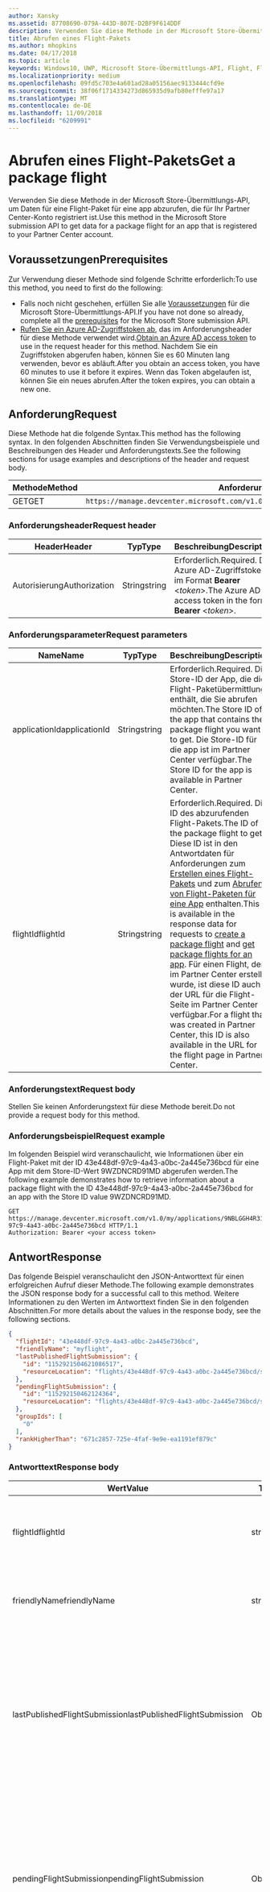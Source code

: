 ```yaml
---
author: Xansky
ms.assetid: 87708690-079A-443D-807E-D2BF9F614DDF
description: Verwenden Sie diese Methode in der Microsoft Store-Übermittlungs-API, um Daten für eine Flight-Paket für eine app abzurufen, die für Ihr Partner Center-Konto registriert ist.
title: Abrufen eines Flight-Pakets
ms.author: mhopkins
ms.date: 04/17/2018
ms.topic: article
keywords: Windows10, UWP, Microsoft Store-Übermittlungs-API, Flight, Flight-Pakete
ms.localizationpriority: medium
ms.openlocfilehash: 09fd5c703e4a601ad28a05156aec9133444cfd9e
ms.sourcegitcommit: 38f06f1714334273d865935d9afb80efffe97a17
ms.translationtype: MT
ms.contentlocale: de-DE
ms.lasthandoff: 11/09/2018
ms.locfileid: "6209991"
---
```

# <a name="get-a-package-flight"></a><span data-ttu-id="7ead3-104">Abrufen eines Flight-Pakets</span><span class="sxs-lookup"><span data-stu-id="7ead3-104">Get a package flight</span></span>

<span data-ttu-id="7ead3-105">Verwenden Sie diese Methode in der Microsoft Store-Übermittlungs-API, um Daten für eine Flight-Paket für eine app abzurufen, die für Ihr Partner Center-Konto registriert ist.</span><span class="sxs-lookup"><span data-stu-id="7ead3-105">Use this method in the Microsoft Store submission API to get data for a package flight for an app that is registered to your Partner Center account.</span></span>

## <a name="prerequisites"></a><span data-ttu-id="7ead3-106">Voraussetzungen</span><span class="sxs-lookup"><span data-stu-id="7ead3-106">Prerequisites</span></span>

<span data-ttu-id="7ead3-107">Zur Verwendung dieser Methode sind folgende Schritte erforderlich:</span><span class="sxs-lookup"><span data-stu-id="7ead3-107">To use this method, you need to first do the following:</span></span>

* <span data-ttu-id="7ead3-108">Falls noch nicht geschehen, erfüllen Sie alle [Voraussetzungen](create-and-manage-submissions-using-windows-store-services.md#prerequisites) für die Microsoft Store-Übermittlungs-API.</span><span class="sxs-lookup"><span data-stu-id="7ead3-108">If you have not done so already, complete all the [prerequisites](create-and-manage-submissions-using-windows-store-services.md#prerequisites) for the Microsoft Store submission API.</span></span>
* <span data-ttu-id="7ead3-109">[Rufen Sie ein Azure AD-Zugriffstoken ab](create-and-manage-submissions-using-windows-store-services.md#obtain-an-azure-ad-access-token), das im Anforderungsheader für diese Methode verwendet wird.</span><span class="sxs-lookup"><span data-stu-id="7ead3-109">[Obtain an Azure AD access token](create-and-manage-submissions-using-windows-store-services.md#obtain-an-azure-ad-access-token) to use in the request header for this method.</span></span> <span data-ttu-id="7ead3-110">Nachdem Sie ein Zugriffstoken abgerufen haben, können Sie es 60 Minuten lang verwenden, bevor es abläuft.</span><span class="sxs-lookup"><span data-stu-id="7ead3-110">After you obtain an access token, you have 60 minutes to use it before it expires.</span></span> <span data-ttu-id="7ead3-111">Wenn das Token abgelaufen ist, können Sie ein neues abrufen.</span><span class="sxs-lookup"><span data-stu-id="7ead3-111">After the token expires, you can obtain a new one.</span></span>

## <a name="request"></a><span data-ttu-id="7ead3-112">Anforderung</span><span class="sxs-lookup"><span data-stu-id="7ead3-112">Request</span></span>

<span data-ttu-id="7ead3-113">Diese Methode hat die folgende Syntax.</span><span class="sxs-lookup"><span data-stu-id="7ead3-113">This method has the following syntax.</span></span> <span data-ttu-id="7ead3-114">In den folgenden Abschnitten finden Sie Verwendungsbeispiele und Beschreibungen des Header und Anforderungstexts.</span><span class="sxs-lookup"><span data-stu-id="7ead3-114">See the following sections for usage examples and descriptions of the header and request body.</span></span>

| <span data-ttu-id="7ead3-115">Methode</span><span class="sxs-lookup"><span data-stu-id="7ead3-115">Method</span></span> | <span data-ttu-id="7ead3-116">Anforderungs-URI</span><span class="sxs-lookup"><span data-stu-id="7ead3-116">Request URI</span></span>                                                      |
|--------|------------------------------------------------------------------|
| <span data-ttu-id="7ead3-117">GET</span><span class="sxs-lookup"><span data-stu-id="7ead3-117">GET</span></span>    | ```https://manage.devcenter.microsoft.com/v1.0/my/applications/{applicationId}/flights/{flightId}``` |


### <a name="request-header"></a><span data-ttu-id="7ead3-118">Anforderungsheader</span><span class="sxs-lookup"><span data-stu-id="7ead3-118">Request header</span></span>

| <span data-ttu-id="7ead3-119">Header</span><span class="sxs-lookup"><span data-stu-id="7ead3-119">Header</span></span>        | <span data-ttu-id="7ead3-120">Typ</span><span class="sxs-lookup"><span data-stu-id="7ead3-120">Type</span></span>   | <span data-ttu-id="7ead3-121">Beschreibung</span><span class="sxs-lookup"><span data-stu-id="7ead3-121">Description</span></span>                                                                 |
|---------------|--------|-----------------------------------------------------------------------------|
| <span data-ttu-id="7ead3-122">Autorisierung</span><span class="sxs-lookup"><span data-stu-id="7ead3-122">Authorization</span></span> | <span data-ttu-id="7ead3-123">String</span><span class="sxs-lookup"><span data-stu-id="7ead3-123">string</span></span> | <span data-ttu-id="7ead3-124">Erforderlich.</span><span class="sxs-lookup"><span data-stu-id="7ead3-124">Required.</span></span> <span data-ttu-id="7ead3-125">Das Azure AD-Zugriffstoken im Format **Bearer** &lt;*token*&gt;.</span><span class="sxs-lookup"><span data-stu-id="7ead3-125">The Azure AD access token in the form **Bearer** &lt;*token*&gt;.</span></span> |


### <a name="request-parameters"></a><span data-ttu-id="7ead3-126">Anforderungsparameter</span><span class="sxs-lookup"><span data-stu-id="7ead3-126">Request parameters</span></span>

| <span data-ttu-id="7ead3-127">Name</span><span class="sxs-lookup"><span data-stu-id="7ead3-127">Name</span></span>        | <span data-ttu-id="7ead3-128">Typ</span><span class="sxs-lookup"><span data-stu-id="7ead3-128">Type</span></span>   | <span data-ttu-id="7ead3-129">Beschreibung</span><span class="sxs-lookup"><span data-stu-id="7ead3-129">Description</span></span>                                                                 |
|---------------|--------|-----------------------------------------------------------------------------|
| <span data-ttu-id="7ead3-130">applicationId</span><span class="sxs-lookup"><span data-stu-id="7ead3-130">applicationId</span></span> | <span data-ttu-id="7ead3-131">String</span><span class="sxs-lookup"><span data-stu-id="7ead3-131">string</span></span> | <span data-ttu-id="7ead3-132">Erforderlich.</span><span class="sxs-lookup"><span data-stu-id="7ead3-132">Required.</span></span> <span data-ttu-id="7ead3-133">Die Store-ID der App, die die Flight-Paketübermittlung enthält, die Sie abrufen möchten.</span><span class="sxs-lookup"><span data-stu-id="7ead3-133">The Store ID of the app that contains the package flight you want to get.</span></span> <span data-ttu-id="7ead3-134">Die Store-ID für die app ist im Partner Center verfügbar.</span><span class="sxs-lookup"><span data-stu-id="7ead3-134">The Store ID for the app is available in Partner Center.</span></span>  |
| <span data-ttu-id="7ead3-135">flightId</span><span class="sxs-lookup"><span data-stu-id="7ead3-135">flightId</span></span> | <span data-ttu-id="7ead3-136">String</span><span class="sxs-lookup"><span data-stu-id="7ead3-136">string</span></span> | <span data-ttu-id="7ead3-137">Erforderlich.</span><span class="sxs-lookup"><span data-stu-id="7ead3-137">Required.</span></span> <span data-ttu-id="7ead3-138">Die ID des abzurufenden Flight-Pakets.</span><span class="sxs-lookup"><span data-stu-id="7ead3-138">The ID of the package flight to get.</span></span> <span data-ttu-id="7ead3-139">Diese ID ist in den Antwortdaten für Anforderungen zum [Erstellen eines Flight-Pakets](create-a-flight.md) und zum [Abrufen von Flight-Paketen für eine App](get-flights-for-an-app.md) enthalten.</span><span class="sxs-lookup"><span data-stu-id="7ead3-139">This ID is available in the response data for requests to [create a package flight](create-a-flight.md) and [get package flights for an app](get-flights-for-an-app.md).</span></span> <span data-ttu-id="7ead3-140">Für einen Flight, der im Partner Center erstellt wurde, ist diese ID auch in der URL für die Flight-Seite im Partner Center verfügbar.</span><span class="sxs-lookup"><span data-stu-id="7ead3-140">For a flight that was created in Partner Center, this ID is also available in the URL for the flight page in Partner Center.</span></span>  |


### <a name="request-body"></a><span data-ttu-id="7ead3-141">Anforderungstext</span><span class="sxs-lookup"><span data-stu-id="7ead3-141">Request body</span></span>

<span data-ttu-id="7ead3-142">Stellen Sie keinen Anforderungstext für diese Methode bereit.</span><span class="sxs-lookup"><span data-stu-id="7ead3-142">Do not provide a request body for this method.</span></span>

### <a name="request-example"></a><span data-ttu-id="7ead3-143">Anforderungsbeispiel</span><span class="sxs-lookup"><span data-stu-id="7ead3-143">Request example</span></span>

<span data-ttu-id="7ead3-144">Im folgenden Beispiel wird veranschaulicht, wie Informationen über ein Flight-Paket mit der ID 43e448df-97c9-4a43-a0bc-2a445e736bcd für eine App mit dem Store-ID-Wert 9WZDNCRD91MD abgerufen werden.</span><span class="sxs-lookup"><span data-stu-id="7ead3-144">The following example demonstrates how to retrieve information about a package flight with the ID 43e448df-97c9-4a43-a0bc-2a445e736bcd for an app with the Store ID value 9WZDNCRD91MD.</span></span>

```
GET https://manage.devcenter.microsoft.com/v1.0/my/applications/9NBLGGH4R315/flights/43e448df-97c9-4a43-a0bc-2a445e736bcd HTTP/1.1
Authorization: Bearer <your access token>
```

## <a name="response"></a><span data-ttu-id="7ead3-145">Antwort</span><span class="sxs-lookup"><span data-stu-id="7ead3-145">Response</span></span>

<span data-ttu-id="7ead3-146">Das folgende Beispiel veranschaulicht den JSON-Antworttext für einen erfolgreichen Aufruf dieser Methode.</span><span class="sxs-lookup"><span data-stu-id="7ead3-146">The following example demonstrates the JSON response body for a successful call to this method.</span></span> <span data-ttu-id="7ead3-147">Weitere Informationen zu den Werten im Antworttext finden Sie in den folgenden Abschnitten.</span><span class="sxs-lookup"><span data-stu-id="7ead3-147">For more details about the values in the response body, see the following sections.</span></span>

```json
{
  "flightId": "43e448df-97c9-4a43-a0bc-2a445e736bcd",
  "friendlyName": "myflight",
  "lastPublishedFlightSubmission": {
    "id": "1152921504621086517",
    "resourceLocation": "flights/43e448df-97c9-4a43-a0bc-2a445e736bcd/submissions/1152921504621086517"
  },
  "pendingFlightSubmission": {
    "id": "115292150462124364",
    "resourceLocation": "flights/43e448df-97c9-4a43-a0bc-2a445e736bcd/submissions/1152921504621243647"
  },
  "groupIds": [
    "0"
  ],
  "rankHigherThan": "671c2857-725e-4faf-9e9e-ea1191ef879c"
}
```

### <a name="response-body"></a><span data-ttu-id="7ead3-148">Antworttext</span><span class="sxs-lookup"><span data-stu-id="7ead3-148">Response body</span></span>

| <span data-ttu-id="7ead3-149">Wert</span><span class="sxs-lookup"><span data-stu-id="7ead3-149">Value</span></span>      | <span data-ttu-id="7ead3-150">Typ</span><span class="sxs-lookup"><span data-stu-id="7ead3-150">Type</span></span>   | <span data-ttu-id="7ead3-151">Beschreibung</span><span class="sxs-lookup"><span data-stu-id="7ead3-151">Description</span></span>                                                                                                                                                                                                                                                                         |
|------------|--------|----------------------------------------------------------------------------------------------------------------------------------------------------------------------------------------------------------------------------------------------------------------------------------------|
| <span data-ttu-id="7ead3-152">flightId</span><span class="sxs-lookup"><span data-stu-id="7ead3-152">flightId</span></span>            | <span data-ttu-id="7ead3-153">string</span><span class="sxs-lookup"><span data-stu-id="7ead3-153">string</span></span>  | <span data-ttu-id="7ead3-154">Die ID für das Flight-Paket.</span><span class="sxs-lookup"><span data-stu-id="7ead3-154">The ID for the package flight.</span></span> <span data-ttu-id="7ead3-155">Dieser Wert wird vom Partner Center bereitgestellt.</span><span class="sxs-lookup"><span data-stu-id="7ead3-155">This value is supplied by Partner Center.</span></span>  |
| <span data-ttu-id="7ead3-156">friendlyName</span><span class="sxs-lookup"><span data-stu-id="7ead3-156">friendlyName</span></span>           | <span data-ttu-id="7ead3-157">string</span><span class="sxs-lookup"><span data-stu-id="7ead3-157">string</span></span>  | <span data-ttu-id="7ead3-158">Der Name des Flight-Pakets nach Vorgabe des Entwicklers.</span><span class="sxs-lookup"><span data-stu-id="7ead3-158">The name of the package flight, as specified by the developer.</span></span>   |  
| <span data-ttu-id="7ead3-159">lastPublishedFlightSubmission</span><span class="sxs-lookup"><span data-stu-id="7ead3-159">lastPublishedFlightSubmission</span></span>       | <span data-ttu-id="7ead3-160">Objekt</span><span class="sxs-lookup"><span data-stu-id="7ead3-160">object</span></span> | <span data-ttu-id="7ead3-161">Ein Objekt, das Informationen über die letzte veröffentlichte Übermittlung für das Flight-Paket enthält.</span><span class="sxs-lookup"><span data-stu-id="7ead3-161">An object that provides information about the last published submission for the package flight.</span></span> <span data-ttu-id="7ead3-162">Weitere Informationen finden Sie unten im Abschnitt [Übermittlungsobjekt](#submission_object).</span><span class="sxs-lookup"><span data-stu-id="7ead3-162">For more information, see the [Submission object](#submission_object) section below.</span></span>  |
| <span data-ttu-id="7ead3-163">pendingFlightSubmission</span><span class="sxs-lookup"><span data-stu-id="7ead3-163">pendingFlightSubmission</span></span>        | <span data-ttu-id="7ead3-164">Objekt</span><span class="sxs-lookup"><span data-stu-id="7ead3-164">object</span></span>  |  <span data-ttu-id="7ead3-165">Ein Objekt, das Informationen über die aktuell ausstehende Übermittlung für das Flight-Paket enthält.</span><span class="sxs-lookup"><span data-stu-id="7ead3-165">An object that provides information about the current pending submission for the package flight.</span></span> <span data-ttu-id="7ead3-166">Weitere Informationen finden Sie unten im Abschnitt [Übermittlungsobjekt](#submission_object).</span><span class="sxs-lookup"><span data-stu-id="7ead3-166">For more information, see the [Submission object](#submission_object) section below.</span></span>  |   
| <span data-ttu-id="7ead3-167">groupIds</span><span class="sxs-lookup"><span data-stu-id="7ead3-167">groupIds</span></span>           | <span data-ttu-id="7ead3-168">array</span><span class="sxs-lookup"><span data-stu-id="7ead3-168">array</span></span>  | <span data-ttu-id="7ead3-169">Ein Array von Zeichenfolgen, die die IDs der Test-Flight-Gruppen enthalten, die dem Flight-Paket zugeordnet sind.</span><span class="sxs-lookup"><span data-stu-id="7ead3-169">An array of strings that contain the IDs of the flight groups that are associated with the package flight.</span></span> <span data-ttu-id="7ead3-170">Weitere Informationen zu Test-Flight-Gruppen finden Sie unter [Flight-Pakete](https://msdn.microsoft.com/windows/uwp/publish/package-flights).</span><span class="sxs-lookup"><span data-stu-id="7ead3-170">For more information about flight groups, see [Package flights](https://msdn.microsoft.com/windows/uwp/publish/package-flights).</span></span>   |
| <span data-ttu-id="7ead3-171">rankHigherThan</span><span class="sxs-lookup"><span data-stu-id="7ead3-171">rankHigherThan</span></span>           | <span data-ttu-id="7ead3-172">string</span><span class="sxs-lookup"><span data-stu-id="7ead3-172">string</span></span>  | <span data-ttu-id="7ead3-173">Der Anzeigename des Flight-Pakets, das den unmittelbar niedrigeren Rang als das aktuelle Flight-Paket erhält.</span><span class="sxs-lookup"><span data-stu-id="7ead3-173">The friendly name of the package flight that is ranked immediately lower than the current package flight.</span></span> <span data-ttu-id="7ead3-174">Weitere Informationen zur Bewertung von Test-Flight-Gruppen finden Sie unter [Flight-Pakete](https://msdn.microsoft.com/windows/uwp/publish/package-flights).</span><span class="sxs-lookup"><span data-stu-id="7ead3-174">For more information about ranking flight groups, see [Package flights](https://msdn.microsoft.com/windows/uwp/publish/package-flights).</span></span>  |


<span id="submission_object" />

### <a name="submission-object"></a><span data-ttu-id="7ead3-175">Übermittlungsobjekt</span><span class="sxs-lookup"><span data-stu-id="7ead3-175">Submission object</span></span>

<span data-ttu-id="7ead3-176">Die Werte *LastPublishedFlightSubmission* und *PendingFlightSubmission* im Antworttext enthalten Objekte mit Ressourceninformationen über eine Übermittlung für das Flight-Paket.</span><span class="sxs-lookup"><span data-stu-id="7ead3-176">The *lastPublishedFlightSubmission* and *pendingFlightSubmission* values in the response body contain objects that provide resource information about a submission for the package flight.</span></span> <span data-ttu-id="7ead3-177">Diese Objekte enthalten folgende Werte.</span><span class="sxs-lookup"><span data-stu-id="7ead3-177">These objects have the following values.</span></span>

| <span data-ttu-id="7ead3-178">Wert</span><span class="sxs-lookup"><span data-stu-id="7ead3-178">Value</span></span>           | <span data-ttu-id="7ead3-179">Typ</span><span class="sxs-lookup"><span data-stu-id="7ead3-179">Type</span></span>    | <span data-ttu-id="7ead3-180">Beschreibung</span><span class="sxs-lookup"><span data-stu-id="7ead3-180">Description</span></span>                                                                                                                                                                                                                          |
|-----------------|---------|--------------------------------------------------------------------------------------------------------------------------------------------------------------------------------------------------------------------------------------|
| <span data-ttu-id="7ead3-181">id</span><span class="sxs-lookup"><span data-stu-id="7ead3-181">id</span></span>            | <span data-ttu-id="7ead3-182">string</span><span class="sxs-lookup"><span data-stu-id="7ead3-182">string</span></span>  | <span data-ttu-id="7ead3-183">Die ID der Übermittlung.</span><span class="sxs-lookup"><span data-stu-id="7ead3-183">The ID of the submission.</span></span>    |
| <span data-ttu-id="7ead3-184">resourceLocation</span><span class="sxs-lookup"><span data-stu-id="7ead3-184">resourceLocation</span></span>   | <span data-ttu-id="7ead3-185">string</span><span class="sxs-lookup"><span data-stu-id="7ead3-185">string</span></span>  | <span data-ttu-id="7ead3-186">Ein relativer Pfad, den Sie an den Basisanforderungs-URI ```https://manage.devcenter.microsoft.com/v1.0/my/``` anfügen können, um die vollständigen Daten für die Übermittlung abzurufen.</span><span class="sxs-lookup"><span data-stu-id="7ead3-186">A relative path that you can append to the base ```https://manage.devcenter.microsoft.com/v1.0/my/``` request URI to retrieve the complete data for the submission.</span></span>               |


## <a name="error-codes"></a><span data-ttu-id="7ead3-187">Fehlercodes</span><span class="sxs-lookup"><span data-stu-id="7ead3-187">Error codes</span></span>

<span data-ttu-id="7ead3-188">Wenn die Anforderung nicht erfolgreich abgeschlossen werden kann, enthält die Antwort einen der folgenden HTTP-Fehlercodes.</span><span class="sxs-lookup"><span data-stu-id="7ead3-188">If the request cannot be successfully completed, the response will contain one of the following HTTP error codes.</span></span>

| <span data-ttu-id="7ead3-189">Fehlercode</span><span class="sxs-lookup"><span data-stu-id="7ead3-189">Error code</span></span> |  <span data-ttu-id="7ead3-190">Beschreibung</span><span class="sxs-lookup"><span data-stu-id="7ead3-190">Description</span></span>     |
|--------|---------------------  |
| <span data-ttu-id="7ead3-191">400</span><span class="sxs-lookup"><span data-stu-id="7ead3-191">400</span></span>  | <span data-ttu-id="7ead3-192">Die Anforderung ist ungültig.</span><span class="sxs-lookup"><span data-stu-id="7ead3-192">The request is invalid.</span></span> |
| <span data-ttu-id="7ead3-193">404</span><span class="sxs-lookup"><span data-stu-id="7ead3-193">404</span></span>  | <span data-ttu-id="7ead3-194">Das angegebene Flight-Paket konnte nicht gefunden werden.</span><span class="sxs-lookup"><span data-stu-id="7ead3-194">The specified package flight could not be found.</span></span>   |   
| <span data-ttu-id="7ead3-195">409</span><span class="sxs-lookup"><span data-stu-id="7ead3-195">409</span></span>  | <span data-ttu-id="7ead3-196">Die app verwendet ein Partner Center-Feature, das [derzeit nicht von der Microsoft Store-Übermittlungs-API unterstützt](create-and-manage-submissions-using-windows-store-services.md#not_supported)wird.</span><span class="sxs-lookup"><span data-stu-id="7ead3-196">The app uses a Partner Center feature that is [currently not supported by the Microsoft Store submission API](create-and-manage-submissions-using-windows-store-services.md#not_supported).</span></span> |                                                                                                 


## <a name="related-topics"></a><span data-ttu-id="7ead3-197">Verwandte Themen</span><span class="sxs-lookup"><span data-stu-id="7ead3-197">Related topics</span></span>

* [<span data-ttu-id="7ead3-198">Erstellen und Verwalten von Übermittlungen mit Microsoft Store-Diensten</span><span class="sxs-lookup"><span data-stu-id="7ead3-198">Create and manage submissions using Microsoft Store services</span></span>](create-and-manage-submissions-using-windows-store-services.md)
* [<span data-ttu-id="7ead3-199">Erstellen eines Flight-Pakets</span><span class="sxs-lookup"><span data-stu-id="7ead3-199">Create a package flight</span></span>](create-a-flight.md)
* [<span data-ttu-id="7ead3-200">Löschen eines Flight-Pakets</span><span class="sxs-lookup"><span data-stu-id="7ead3-200">Delete a package flight</span></span>](delete-a-flight.md)
